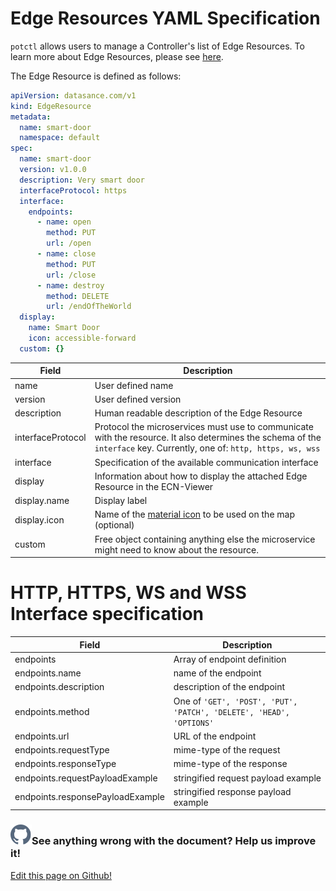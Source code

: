 # Edge Resources YAML Specification

`potctl` allows users to manage a Controller's list of Edge Resources. To learn more about Edge Resources,
please see [here](../ioFog_3.0/agent-management/edge-resources).

The Edge Resource is defined as follows:

```yaml
apiVersion: datasance.com/v1
kind: EdgeResource
metadata:
  name: smart-door
  namespace: default
spec:
  name: smart-door
  version: v1.0.0
  description: Very smart door
  interfaceProtocol: https
  interface:
    endpoints:
      - name: open
        method: PUT
        url: /open
      - name: close
        method: PUT
        url: /close
      - name: destroy
        method: DELETE
        url: /endOfTheWorld
  display:
    name: Smart Door
    icon: accessible-forward
  custom: {}
```

| Field             | Description                                                                                                                                                           |
| ----------------- | --------------------------------------------------------------------------------------------------------------------------------------------------------------------- |
| name              | User defined name                                                                                                                                                     |
| version           | User defined version                                                                                                                                                  |
| description       | Human readable description of the Edge Resource                                                                                                                       |
| interfaceProtocol | Protocol the microservices must use to communicate with the resource. It also determines the schema of the `interface` key. Currently, one of: `http, https, ws, wss` |
| interface         | Specification of the available communication interface                                                                                                                |
| display           | Information about how to display the attached Edge Resource in the ECN-Viewer                                                                                         |
| display.name      | Display label                                                                                                                                                         |
| display.icon      | Name of the [material icon](https://material.io/resources/icons/?style=baseline) to be used on the map (optional)                                                     |  |
| custom            | Free object containing anything else the microservice might need to know about the resource.                                                                          |

# HTTP, HTTPS, WS and WSS Interface specification

| Field                            | Description                                                         |
| -------------------------------- | ------------------------------------------------------------------- |
| endpoints                        | Array of endpoint definition                                        |
| endpoints.name                   | name of the endpoint                                                |
| endpoints.description            | description of the endpoint                                         |
| endpoints.method                 | One of `'GET', 'POST', 'PUT', 'PATCH', 'DELETE', 'HEAD', 'OPTIONS'` |
| endpoints.url                    | URL of the endpoint                                                 |
| endpoints.requestType            | mime-type of the request                                            |
| endpoints.responseType           | mime-type of the response                                           |
| endpoints.requestPayloadExample  | stringified request payload example                                 |
| endpoints.responsePayloadExample | stringified response payload example                                |

<aside class="notifications contribute">
  <h3><img src="/images/icos/ico-github.svg" alt="">See anything wrong with the document? Help us improve it!</h3>
  <a href="https://github.com/eclipse-iofog/iofog.org/edit/develop/content/docs/3.0/reference-potctl/reference-edge-resources.md"
    target="_blank">
    <p>Edit this page on Github!</p>
  </a>
</aside>
